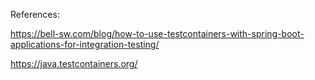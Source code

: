 References:

https://bell-sw.com/blog/how-to-use-testcontainers-with-spring-boot-applications-for-integration-testing/

https://java.testcontainers.org/

